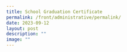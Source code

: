 ```yaml
---
title: School Graduation Certificate
permalink: /front/administrative/permalink/
date: 2023-09-12
layout: post
description: ""
image: ""
---
```

